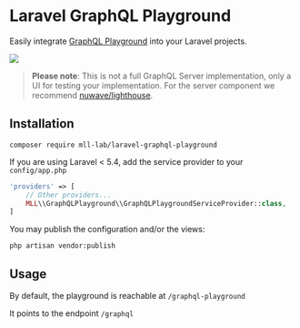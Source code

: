 # Laravel GraphQL Playground

Easily integrate [GraphQL Playground](https://github.com/prismagraphql/graphql-playground) into your Laravel projects.

[![](https://i.imgur.com/AE5W6OW.png)](https://www.graphqlbin.com/RVIn)

> **Please note**: This is not a full GraphQL Server implementation, only a UI for testing your implementation. For the server component we recommend [nuwave/lighthouse](https://github.com/nuwave/lighthouse).

## Installation

    composer require mll-lab/laravel-graphql-playground

If you are using Laravel < 5.4, add the service provider to your `config/app.php`

````php
'providers' => [
    // Other providers...
    MLL\\GraphQLPlayground\\GraphQLPlaygroundServiceProvider::class,
]
````

You may publish the configuration and/or the views:

    php artisan vendor:publish

## Usage

By default, the playground is reachable at `/graphql-playground`

It points to the endpoint `/graphql`
